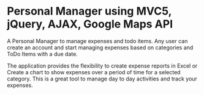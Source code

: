 # Personal Manager using MVC5, jQuery, AJAX, Google Maps API
A Personal Manager to manage expenses and todo items. Any user can create an account and start managing expenses based on categories and ToDo Items with a due date.

The application provides the flexibility to create expense reports in Excel or Create a chart to show expenses over a period of time for a selected category.
This is a great tool to manage day to day activities and track your expenses.



